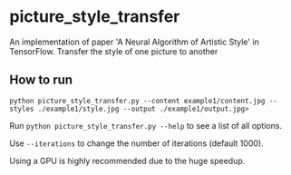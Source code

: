 # picture_style_transfer

An implementation of paper 'A Neural Algorithm of Artistic Style' in TensorFlow.
Transfer the style of one picture to another


## How to run

`python picture_style_transfer.py --content example1/content.jpg --styles ./example1/style.jpg --output ./example1/output.jpg>`

Run `python picture_style_transfer.py --help` to see a list of all options.

Use `--iterations` to change the number of iterations (default 1000).  

Using a GPU is highly recommended due to the huge speedup.
